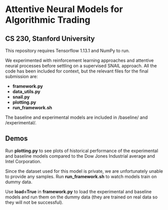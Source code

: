 # Attentive Neural Models for Algorithmic Trading
## CS 230, Stanford University

This repository requires Tensorflow 1.13.1 and NumPy to run.

We experimented with reinforcement learning approaches and attentive neural processes before settling on a supervised SNAIL approach. All the code has been included for context, but the relevant files for the final submission are:

- **framework.py**
- **data_utils.py**
- **snail.py**
- **plotting.py**
- **run_framework.sh**

The baseline and experimental models are included in /baseline/ and /experimental/.

## Demos

Run **plotting.py** to see plots of historical performance of the experimental and baseline models compared to the Dow Jones Industrial average and Intel Corporation.

Since the dataset used for this model is private, we are unfortunately unable to provide any samples. Run **run_framework.sh** to watch models train on dummy data.

Use **load=True** in **framework.py** to load the experimental and baseline models and run them on the dummy data (they are trained on real data so they will not be successful).
